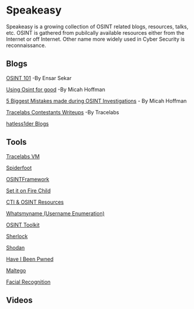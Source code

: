 # Speakeasy
Speakeasy is a growing collection of OSINT related blogs, resources, talks, etc. OSINT is gathered from pubilcally available resources either from the Internet or off Internet. Other name more widely used in Cyber Security is reconnaissance.

## Blogs

[OSINT 101](https://medium.com/datadriveninvestor/open-source-intelligence-osint-101-d96f47ff2ff1) -By Ensar Sekar

[Using Osint for good](https://www.sans.org/blog/osintforgood-using-open-source-intelligence-to-solve-real-world-problems/?utm_medium=Email&utm_source=HL-NA&utm_content=674268%20OSINT%204%20Good%20Blog%20Link&utm_campaign=SANS%20Free%20Resources) -By Micah Hoffman

[5 Biggest Mistakes made during OSINT Investigations](https://www.sans.org/blog/the-5-biggest-mistakes-made-during-an-osint-investigation/?utm_medium=Email&utm_source=HL-NA&utm_content=674268%205%20Biggest%20MIstakes%20Blog%20Link&utm_campaign=SANS%20Free%20Resources) - By Micah Hoffman

[Tracelabs Contestants Writeups](https://github.com/tracelabs/searchparty-ctf-writeups/blob/master/searchparty-ctf-writeups.md) -By Tracelabs

[hatless1der Blogs](https://hatless1der.com/)

## Tools

[Tracelabs VM](https://www.tracelabs.org/initiatives/osint-vm)

[Spiderfoot](https://www.spiderfoot.net/)

[OSINTFramework](https://osintframework.com/)

[Set it on Fire Child](https://docs.google.com/spreadsheets/d/1JxBbMt4JvGr--G0Pkl3jP9VDTBunR2uD3_faZXDvhxc/edit#gid=603724104)

[CTI & OSINT Resources](https://docs.google.com/spreadsheets/d/1klugQqw6POlBtuzon8S0b18-gpsDwX-5OYRrB7TyNEw/edit#gid=0)

[Whatsmyname (Username Enumeration)](https://whatsmyname.app/)

[OSINT Toolkit](https://start.me/p/DPYPMz/the-ultimate-osint-collection)

[Sherlock](https://github.com/sherlock-project/sherlock)

[Shodan](https://shodan.io)

[Have I Been Pwned](https://haveibeenpwned.com/)

[Maltego](https://www.maltego.com/)

[Facial Recognition](https://www.osintcombine.com/post/facial-recognition-for-verification-missing-persons)

## Videos
